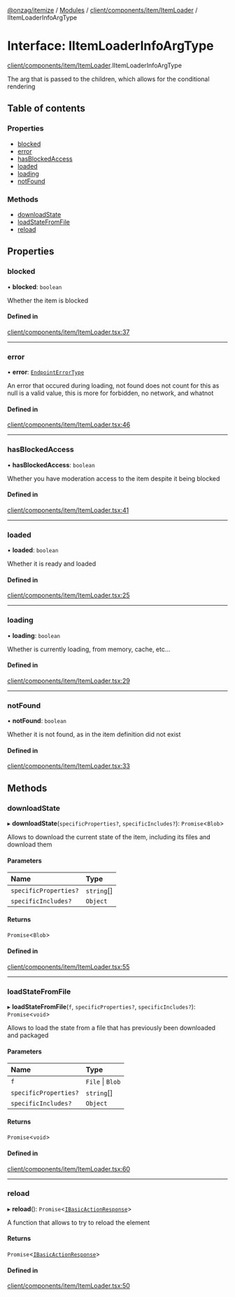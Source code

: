 [@onzag/itemize](../README.md) / [Modules](../modules.md) / [client/components/item/ItemLoader](../modules/client_components_item_ItemLoader.md) / IItemLoaderInfoArgType

# Interface: IItemLoaderInfoArgType

[client/components/item/ItemLoader](../modules/client_components_item_ItemLoader.md).IItemLoaderInfoArgType

The arg that is passed to the children, which allows
for the conditional rendering

## Table of contents

### Properties

- [blocked](client_components_item_ItemLoader.IItemLoaderInfoArgType.md#blocked)
- [error](client_components_item_ItemLoader.IItemLoaderInfoArgType.md#error)
- [hasBlockedAccess](client_components_item_ItemLoader.IItemLoaderInfoArgType.md#hasblockedaccess)
- [loaded](client_components_item_ItemLoader.IItemLoaderInfoArgType.md#loaded)
- [loading](client_components_item_ItemLoader.IItemLoaderInfoArgType.md#loading)
- [notFound](client_components_item_ItemLoader.IItemLoaderInfoArgType.md#notfound)

### Methods

- [downloadState](client_components_item_ItemLoader.IItemLoaderInfoArgType.md#downloadstate)
- [loadStateFromFile](client_components_item_ItemLoader.IItemLoaderInfoArgType.md#loadstatefromfile)
- [reload](client_components_item_ItemLoader.IItemLoaderInfoArgType.md#reload)

## Properties

### blocked

• **blocked**: `boolean`

Whether the item is blocked

#### Defined in

[client/components/item/ItemLoader.tsx:37](https://github.com/onzag/itemize/blob/f2f29986/client/components/item/ItemLoader.tsx#L37)

___

### error

• **error**: [`EndpointErrorType`](../modules/base_errors.md#endpointerrortype)

An error that occured during loading, not found does not count for this
as null is a valid value, this is more for forbidden, no network, and whatnot

#### Defined in

[client/components/item/ItemLoader.tsx:46](https://github.com/onzag/itemize/blob/f2f29986/client/components/item/ItemLoader.tsx#L46)

___

### hasBlockedAccess

• **hasBlockedAccess**: `boolean`

Whether you have moderation access to the item despite it being blocked

#### Defined in

[client/components/item/ItemLoader.tsx:41](https://github.com/onzag/itemize/blob/f2f29986/client/components/item/ItemLoader.tsx#L41)

___

### loaded

• **loaded**: `boolean`

Whether it is ready and loaded

#### Defined in

[client/components/item/ItemLoader.tsx:25](https://github.com/onzag/itemize/blob/f2f29986/client/components/item/ItemLoader.tsx#L25)

___

### loading

• **loading**: `boolean`

Whether is currently loading, from memory, cache, etc...

#### Defined in

[client/components/item/ItemLoader.tsx:29](https://github.com/onzag/itemize/blob/f2f29986/client/components/item/ItemLoader.tsx#L29)

___

### notFound

• **notFound**: `boolean`

Whether it is not found, as in the item definition did not exist

#### Defined in

[client/components/item/ItemLoader.tsx:33](https://github.com/onzag/itemize/blob/f2f29986/client/components/item/ItemLoader.tsx#L33)

## Methods

### downloadState

▸ **downloadState**(`specificProperties?`, `specificIncludes?`): `Promise`<`Blob`\>

Allows to download the current state of the item, including
its files and download them

#### Parameters

| Name | Type |
| :------ | :------ |
| `specificProperties?` | `string`[] |
| `specificIncludes?` | `Object` |

#### Returns

`Promise`<`Blob`\>

#### Defined in

[client/components/item/ItemLoader.tsx:55](https://github.com/onzag/itemize/blob/f2f29986/client/components/item/ItemLoader.tsx#L55)

___

### loadStateFromFile

▸ **loadStateFromFile**(`f`, `specificProperties?`, `specificIncludes?`): `Promise`<`void`\>

Allows to load the state from a file that has previously
been downloaded and packaged

#### Parameters

| Name | Type |
| :------ | :------ |
| `f` | `File` \| `Blob` |
| `specificProperties?` | `string`[] |
| `specificIncludes?` | `Object` |

#### Returns

`Promise`<`void`\>

#### Defined in

[client/components/item/ItemLoader.tsx:60](https://github.com/onzag/itemize/blob/f2f29986/client/components/item/ItemLoader.tsx#L60)

___

### reload

▸ **reload**(): `Promise`<[`IBasicActionResponse`](client_providers_item.IBasicActionResponse.md)\>

A function that allows to try to reload the element

#### Returns

`Promise`<[`IBasicActionResponse`](client_providers_item.IBasicActionResponse.md)\>

#### Defined in

[client/components/item/ItemLoader.tsx:50](https://github.com/onzag/itemize/blob/f2f29986/client/components/item/ItemLoader.tsx#L50)
